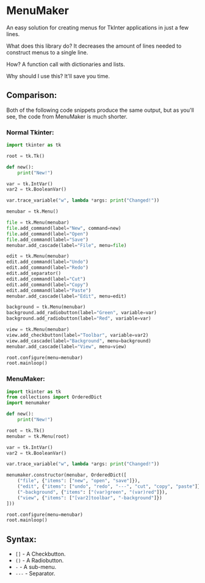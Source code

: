# MenuMaker
An easy solution for creating menus for TkInter applications in just a few lines.

What does this library do? It decreases the amount of lines needed to construct menus to a single line.

How? A function call with dictionaries and lists.

Why should I use this? It'll save you time.

## Comparison:
Both of the following code snippets produce the same output, but as you'll see, the code from MenuMaker is much shorter.
### Normal Tkinter:
```python
import tkinter as tk

root = tk.Tk()

def new():
    print("New!")

var = tk.IntVar()
var2 = tk.BooleanVar()

var.trace_variable("w", lambda *args: print("Changed!"))

menubar = tk.Menu()

file = tk.Menu(menubar)
file.add_command(label="New", command=new)
file.add_command(label="Open")
file.add_command(label="Save")
menubar.add_cascade(label="File", menu=file)

edit = tk.Menu(menubar)
edit.add_command(label="Undo")
edit.add_command(label="Redo")
edit.add_separator()
edit.add_command(label="Cut")
edit.add_command(label="Copy")
edit.add_command(label="Paste")
menubar.add_cascade(label="Edit", menu=edit)

background = tk.Menu(menubar)
background.add_radiobutton(label="Green", variable=var)
background.add_radiobutton(label="Red", variable=var)

view = tk.Menu(menubar)
view.add_checkbutton(label="Toolbar", variable=var2)
view.add_cascade(label="Background", menu=background)
menubar.add_cascade(label="View", menu=view)

root.configure(menu=menubar)
root.mainloop()
```

### MenuMaker:
```python
import tkinter as tk
from collections import OrderedDict
import menumaker

def new():
    print("New!")

root = tk.Tk()
menubar = tk.Menu(root)

var = tk.IntVar()
var2 = tk.BooleanVar()

var.trace_variable("w", lambda *args: print("Changed!"))

menumaker.constructor(menubar, OrderedDict([
    ("file", {"items": ["new", "open", "save"]}),
    ("edit", {"items": ["undo", "redo", "---", "cut", "copy", "paste"]}),
    ("-background", {"items": ["(var)green", "(var)red"]}),
    ("view", {"items": ["[var2]toolbar", "-background"]})
]))

root.configure(menu=menubar)
root.mainloop()
```

## Syntax:
- `[]` - A Checkbutton.
- `()` - A Radiobutton.
- `-` - A sub-menu.
- `---` - Separator.